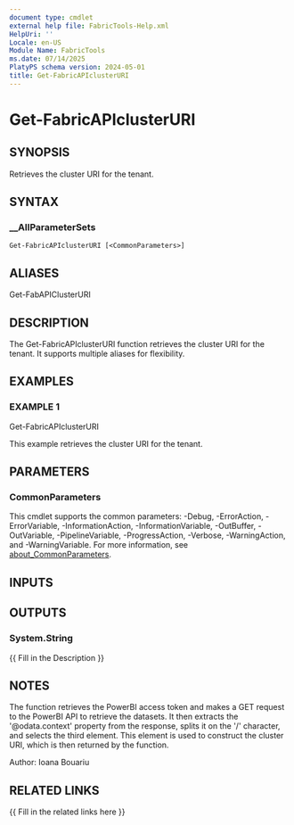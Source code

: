```yaml
---
document type: cmdlet
external help file: FabricTools-Help.xml
HelpUri: ''
Locale: en-US
Module Name: FabricTools
ms.date: 07/14/2025
PlatyPS schema version: 2024-05-01
title: Get-FabricAPIclusterURI
---
```


# Get-FabricAPIclusterURI

## SYNOPSIS

Retrieves the cluster URI for the tenant.

## SYNTAX

### __AllParameterSets

```
Get-FabricAPIclusterURI [<CommonParameters>]
```

## ALIASES

Get-FabAPIClusterURI

## DESCRIPTION

The Get-FabricAPIclusterURI function retrieves the cluster URI for the tenant.
It supports multiple aliases for flexibility.

## EXAMPLES

### EXAMPLE 1

Get-FabricAPIclusterURI

This example retrieves the cluster URI for the tenant.

## PARAMETERS

### CommonParameters

This cmdlet supports the common parameters: -Debug, -ErrorAction, -ErrorVariable,
-InformationAction, -InformationVariable, -OutBuffer, -OutVariable, -PipelineVariable,
-ProgressAction, -Verbose, -WarningAction, and -WarningVariable. For more information, see
[about_CommonParameters](https://go.microsoft.com/fwlink/?LinkID=113216).

## INPUTS

## OUTPUTS

### System.String

{{ Fill in the Description }}

## NOTES

The function retrieves the PowerBI access token and makes a GET request to the PowerBI API to retrieve the datasets.
It then extracts the '@odata.context' property from the response, splits it on the '/' character, and selects the third element.
This element is used to construct the cluster URI, which is then returned by the function.

Author: Ioana Bouariu

## RELATED LINKS

{{ Fill in the related links here }}

